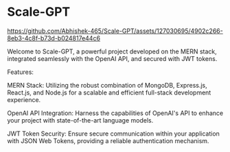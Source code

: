 # Scale-GPT

https://github.com/Abhishek-465/Scale-GPT/assets/127030695/4902c266-8eb3-4c8f-b73d-b024817e44c6

Welcome to Scale-GPT, a powerful project developed on the MERN stack, integrated seamlessly with the OpenAI API, and secured with JWT tokens.

Features:

MERN Stack: Utilizing the robust combination of MongoDB, Express.js, React.js, and Node.js for a scalable and efficient full-stack development experience.

OpenAI API Integration: Harness the capabilities of OpenAI's API to enhance your project with state-of-the-art language models.

JWT Token Security: Ensure secure communication within your application with JSON Web Tokens, providing a reliable authentication mechanism.









